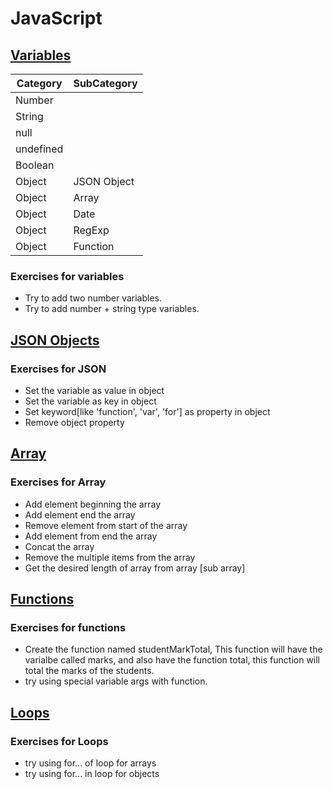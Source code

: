 # JavaScript

## [Variables](https://codesandbox.io/s/lucid-bartik-bn0bu)
|Category| SubCategory|
|------|------|
|Number|
|String|
|null|
|undefined|
|Boolean|
|Object|JSON Object|
|Object|Array|
|Object|Date|
|Object|RegExp|
|Object|Function|

### Exercises for variables
* Try to add two number variables.
* Try to add number + string type variables. 

## [JSON Objects](https://codesandbox.io/s/serene-neumann-elpt4)
### Exercises for JSON
* Set the variable as value in object
* Set the variable as key in object
* Set keyword[like 'function', 'var', 'for'] as property in object
* Remove object property

## [Array](https://codesandbox.io/s/gallant-ishizaka-9ov7r)
### Exercises for Array
* Add element beginning the array 
* Add element end the array
* Remove element from start of the array
* Add element from end the array
* Concat the array
* Remove the multiple items from the array
* Get the desired length of array from array [sub array]

## [Functions](https://codesandbox.io/s/hopeful-moore-blupc)
### Exercises for functions
* Create the function named studentMarkTotal, This function will have the varialbe called marks, and also have the function total, this function will total the marks of the students.
* try using special variable args with function.

## [Loops](https://codesandbox.io/s/vigilant-dust-x3wyj)
### Exercises for Loops
* try using for... of loop for arrays
* try using for... in loop for objects
